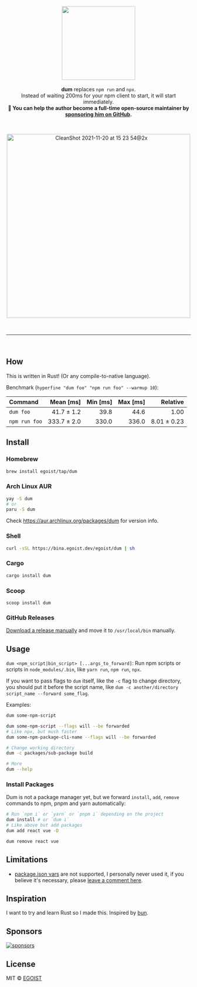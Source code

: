 <br><br><br>

<p align="center">
<img src="https://mystickermania.com/cdn/stickers/games/among-us-lime-character-dum.svg" width="200">
<br><br>
<strong>dum</strong> replaces <code>npm run</code> and <code>npx</code>. <br>Instead of waiting 200ms for your npm client to start, it will start immediately.
<br>
<strong>💛 You can help the author become a full-time open-source maintainer by <a href="https://github.com/sponsors/egoist">sponsoring him on GitHub</a>.</strong>
</p>

<br>

<p align="center">
<img width="500" alt="CleanShot 2021-11-20 at 15 23 54@2x" src="https://user-images.githubusercontent.com/8784712/142718353-6e6f8327-c27e-404a-866e-6d5af3567cbc.png"></p>

<br>

---

<br>

## How

This is written in Rust! (Or any compile-to-native language).

Benchmark (`hyperfine "dum foo" "npm run foo" --warmup 10`):

| Command       |   Mean [ms] | Min [ms] | Max [ms] |    Relative |
| :------------ | ----------: | -------: | -------: | ----------: |
| `dum foo`     |  41.7 ± 1.2 |     39.8 |     44.6 |        1.00 |
| `npm run foo` | 333.7 ± 2.0 |    330.0 |    336.0 | 8.01 ± 0.23 |

## Install

### Homebrew

```bash
brew install egoist/tap/dum
```

### Arch Linux AUR

```bash
yay -S dum
# or
paru -S dum
```

Check <https://aur.archlinux.org/packages/dum> for version info.

### Shell

```bash
curl -sSL https://bina.egoist.dev/egoist/dum | sh
```

### Cargo

```bash
cargo install dum
```

### Scoop

```shell
scoop install dum
```

### GitHub Releases

[Download a release manually](https://github.com/egoist/dum/releases) and move it to `/usr/local/bin` manually.

## Usage

`dum <npm_script|bin_script> [...args_to_forward]`: Run npm scripts or scripts in `node_modules/.bin`, like `yarn run`, `npm run`, `npx`.

If you want to pass flags to `dum` itself, like the `-c` flag to change directory, you should put it before the script name, like `dum -c another/directory script_name --forward some_flag`.

Examples:

```bash
dum some-npm-script

dum some-npm-script --flags will --be forwarded
# Like npx, but mush faster
dum some-npm-package-cli-name --flags will --be forwarded

# Change working directory
dum -c packages/sub-package build

# More
dum --help
```

### Install Packages

Dum is not a package manager yet, but we forward `install`, `add`, `remove` commands to npm, pnpm and yarn automatically:

```bash
# Run `npm i` or `yarn` or `pnpm i` depending on the project
dum install # or `dum i`
# Like above but add packages
dum add react vue -D

dum remove react vue
```

## Limitations

- [package.json vars](https://docs.npmjs.com/cli/v8/using-npm/scripts#packagejson-vars) are not supported, I personally never used it, if you believe it's necessary, please [leave a comment here](https://github.com/egoist/dum/issues/2).

## Inspiration

I want to try and learn Rust so I made this. Inspired by [bun](https://bun.sh/).

## Sponsors

[![sponsors](https://sponsors-images.egoist.sh/sponsors.svg)](https://github.com/sponsors/egoist)

## License

MIT &copy; [EGOIST](https://github.com/sponsors/egoist)
